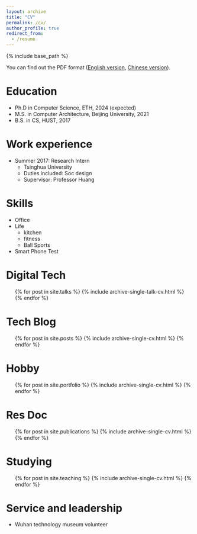```yaml
---
layout: archive
title: "CV"
permalink: /cv/
author_profile: true
redirect_from:
  - /resume
---
```


{% include base_path %}

You can find out the PDF format ([English version](https://github.com/lrg11/lrg11.github.io/blob/master/rong-cv-en.pdf), [Chinese version](https://github.com/lrg11/lrg11.github.io/blob/master/rong-cv-cn.pdf)).

Education
======
* Ph.D in Computer Science, ETH, 2024 (expected)
* M.S. in Computer Architecture, Beijing University, 2021
* B.S. in CS, HUST, 2017

Work experience
======
* Summer 2017: Research Intern
  * Tsinghua University
  * Duties included: Soc design
  * Supervisor: Professor Huang
  
Skills
======
* Office 
* Life
  * kitchen
  * fitness
  * Ball Sports
* Smart Phone Test

Digital Tech
======
  <ul>{% for post in site.talks %}
    {% include archive-single-talk-cv.html %}
  {% endfor %}</ul>

Tech Blog
======
  <ul>{% for post in site.posts %}
    {% include archive-single-cv.html %}
  {% endfor %}</ul>

Hobby
======
  <ul>{% for post in site.portfolio %}
    {% include archive-single-cv.html %}
  {% endfor %}</ul>

Res Doc
======
  <ul>{% for post in site.publications %}
    {% include archive-single-cv.html %}
  {% endfor %}</ul>
 
Studying
======
  <ul>{% for post in site.teaching %}
    {% include archive-single-cv.html %}
  {% endfor %}</ul>
 
Service and leadership
======
* Wuhan technology museum volunteer
